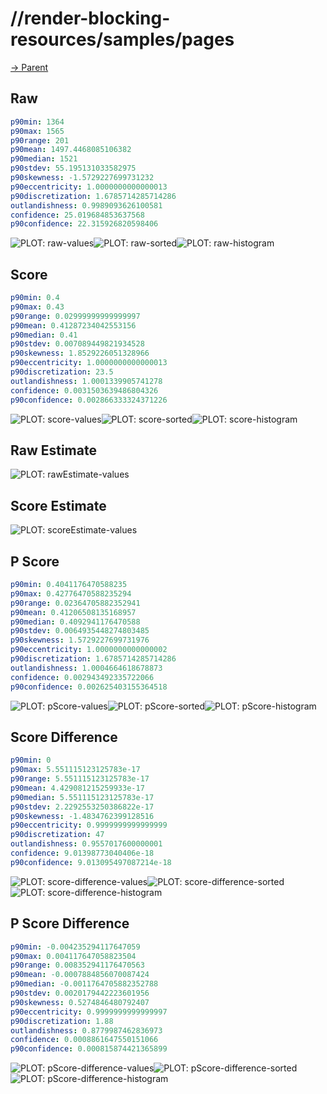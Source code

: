 
# //render-blocking-resources/samples/pages

[→ Parent](../..)


## Raw


```yaml
p90min: 1364
p90max: 1565
p90range: 201
p90mean: 1497.4468085106382
p90median: 1521
p90stdev: 55.195131033582975
p90skewness: -1.5729227699731232
p90eccentricity: 1.0000000000000013
p90discretization: 1.6785714285714286
outlandishness: 0.9989093626100581
confidence: 25.019684853637568
p90confidence: 22.315926820598406

```

![PLOT: raw-values](./raw/values.svg)![PLOT: raw-sorted](./raw/sorted.svg)![PLOT: raw-histogram](./raw/histogram.svg)
## Score


```yaml
p90min: 0.4
p90max: 0.43
p90range: 0.02999999999999997
p90mean: 0.41287234042553156
p90median: 0.41
p90stdev: 0.007089449821934528
p90skewness: 1.8529226051328966
p90eccentricity: 1.0000000000000013
p90discretization: 23.5
outlandishness: 1.0001339905741278
confidence: 0.0031503639486804326
p90confidence: 0.002866333324371226

```

![PLOT: score-values](./score/values.svg)![PLOT: score-sorted](./score/sorted.svg)![PLOT: score-histogram](./score/histogram.svg)
## Raw Estimate

![PLOT: rawEstimate-values](./rawEstimate/values.svg)
## Score Estimate

![PLOT: scoreEstimate-values](./scoreEstimate/values.svg)
## P Score


```yaml
p90min: 0.4041176470588235
p90max: 0.42776470588235294
p90range: 0.02364705882352941
p90mean: 0.41206508135168957
p90median: 0.4092941176470588
p90stdev: 0.0064935448274803485
p90skewness: 1.5729227699731976
p90eccentricity: 1.0000000000000002
p90discretization: 1.6785714285714286
outlandishness: 1.0004664618678873
confidence: 0.002943492335722066
p90confidence: 0.002625403155364518

```

![PLOT: pScore-values](./pScore/values.svg)![PLOT: pScore-sorted](./pScore/sorted.svg)![PLOT: pScore-histogram](./pScore/histogram.svg)
## Score Difference


```yaml
p90min: 0
p90max: 5.551115123125783e-17
p90range: 5.551115123125783e-17
p90mean: 4.429081215259933e-17
p90median: 5.551115123125783e-17
p90stdev: 2.2292553250386822e-17
p90skewness: -1.4834762399128516
p90eccentricity: 0.9999999999999999
p90discretization: 47
outlandishness: 0.9557017600000001
confidence: 9.01398773040406e-18
p90confidence: 9.013095497087214e-18

```

![PLOT: score-difference-values](./score-difference/values.svg)![PLOT: score-difference-sorted](./score-difference/sorted.svg)![PLOT: score-difference-histogram](./score-difference/histogram.svg)
## P Score Difference


```yaml
p90min: -0.004235294117647059
p90max: 0.004117647058823504
p90range: 0.008352941176470563
p90mean: -0.0007884856070087424
p90median: -0.0011764705882352788
p90stdev: 0.0020179442223601956
p90skewness: 0.5274846480792407
p90eccentricity: 0.9999999999999997
p90discretization: 1.88
outlandishness: 0.8779987462836973
confidence: 0.0008861647550151066
p90confidence: 0.000815874421365899

```

![PLOT: pScore-difference-values](./pScore-difference/values.svg)![PLOT: pScore-difference-sorted](./pScore-difference/sorted.svg)![PLOT: pScore-difference-histogram](./pScore-difference/histogram.svg)